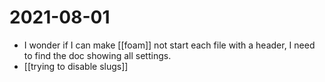 # 2021-08-01

- I wonder if I can make [[foam]] not start each file with a header, I need to find the doc showing all settings.
- [[trying to disable slugs]]